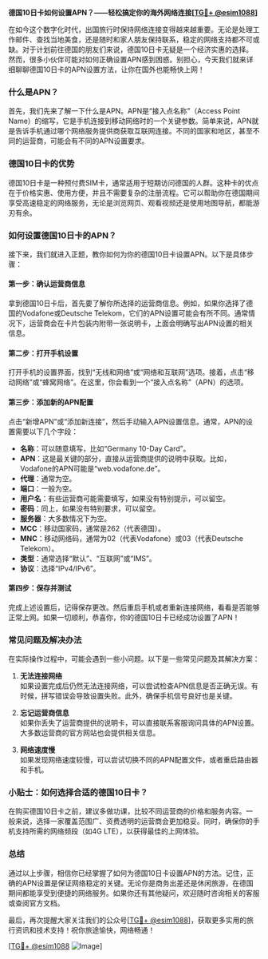 **德国10日卡如何设置APN？——轻松搞定你的海外网络连接[[TG💪+ @esim1088](https://t.me/s/esim1088)]**

在如今这个数字化时代，出国旅行时保持网络连接变得越来越重要。无论是处理工作邮件、查找当地美食，还是随时和家人朋友保持联系，稳定的网络支持都不可或缺。对于计划前往德国的朋友们来说，德国10日卡无疑是一个经济实惠的选择。然而，很多小伙伴可能对如何正确设置APN感到困惑。别担心，今天我们就来详细聊聊德国10日卡的APN设置方法，让你在国外也能畅快上网！

### 什么是APN？

首先，我们先来了解一下什么是APN。APN是“接入点名称”（Access Point Name）的缩写，它是手机连接到移动网络时的一个关键参数。简单来说，APN就是告诉手机通过哪个网络服务提供商获取互联网连接。不同的国家和地区，甚至不同的运营商，可能会有不同的APN设置要求。

### 德国10日卡的优势

德国10日卡是一种预付费SIM卡，通常适用于短期访问德国的人群。这种卡的优点在于价格实惠、使用方便，并且不需要复杂的注册流程。它可以帮助你在德国期间享受高速稳定的网络服务，无论是浏览网页、观看视频还是使用地图导航，都能游刃有余。

### 如何设置德国10日卡的APN？

接下来，我们就进入正题，教你如何为你的德国10日卡设置APN。以下是具体步骤：

#### 第一步：确认运营商信息

拿到德国10日卡后，首先要了解你所选择的运营商信息。例如，如果你选择了德国的Vodafone或Deutsche Telekom，它们的APN设置可能会有所不同。通常情况下，运营商会在卡片包装内附带一张说明卡，上面会明确写出APN设置的相关信息。

#### 第二步：打开手机设置

打开手机的设置界面，找到“无线和网络”或“网络和互联网”选项。接着，点击“移动网络”或“蜂窝网络”。在这里，你会看到一个“接入点名称”（APN）的选项。

#### 第三步：添加新的APN配置

点击“新增APN”或“添加新连接”，然后手动输入APN设置信息。通常，APN的设置需要以下几个字段：

- **名称**：可以随意填写，比如“Germany 10-Day Card”。
- **APN**：这是最关键的部分，直接从运营商提供的说明中获取。比如，Vodafone的APN可能是“web.vodafone.de”。
- **代理**：通常为空。
- **端口**：一般为空。
- **用户名**：有些运营商可能需要填写，如果没有特别提示，可以留空。
- **密码**：同上，如果没有特别要求，可以留空。
- **服务器**：大多数情况下为空。
- **MCC**：移动国家码，通常是262（代表德国）。
- **MNC**：移动网络码，通常为02（代表Vodafone）或03（代表Deutsche Telekom）。
- **类型**：通常选择“默认”、“互联网”或“IMS”。
- **协议**：选择“IPv4/IPv6”。

#### 第四步：保存并测试

完成上述设置后，记得保存更改。然后重启手机或者重新连接网络，看看是否能够正常上网。如果一切顺利，恭喜你，你的德国10日卡已经成功设置了APN！

### 常见问题及解决办法

在实际操作过程中，可能会遇到一些小问题。以下是一些常见问题及其解决方案：

1. **无法连接网络**  
   如果设置完成后仍然无法连接网络，可以尝试检查APN信息是否正确无误。有时候，拼写错误会导致设置失败。此外，确保手机信号良好也是关键。

2. **忘记运营商信息**  
   如果你丢失了运营商提供的说明卡，可以直接联系客服询问具体的APN设置。大多数运营商的官方网站也会提供相关信息。

3. **网络速度慢**  
   如果发现网络速度较慢，可以尝试切换不同的APN配置文件，或者重启路由器和手机。

### 小贴士：如何选择合适的德国10日卡？

在购买德国10日卡之前，建议多做功课，比较不同运营商的价格和服务内容。一般来说，选择一家覆盖范围广、资费透明的运营商会更加稳妥。同时，确保你的手机支持所需的网络频段（如4G LTE），以获得最佳的上网体验。

### 总结

通过以上步骤，相信你已经掌握了如何为德国10日卡设置APN的方法。记住，正确的APN设置是保证网络稳定的关键。无论你是商务出差还是休闲旅游，在德国期间都能享受到便捷的网络服务。如果你还有其他疑问，欢迎随时咨询相关的客服或查阅官方文档。

最后，再次提醒大家关注我们的公众号[[TG💪+ @esim1088](https://t.me/s/esim1088)]，获取更多实用的旅行资讯和技术支持！祝你旅途愉快，网络畅通！

[[TG💪+ @esim1088](https://t.me/s/esim1088) ![Image](https://i.postimg.cc/4NQfJmqS/Snipaste-2025-05-13-00-14-12.png)]